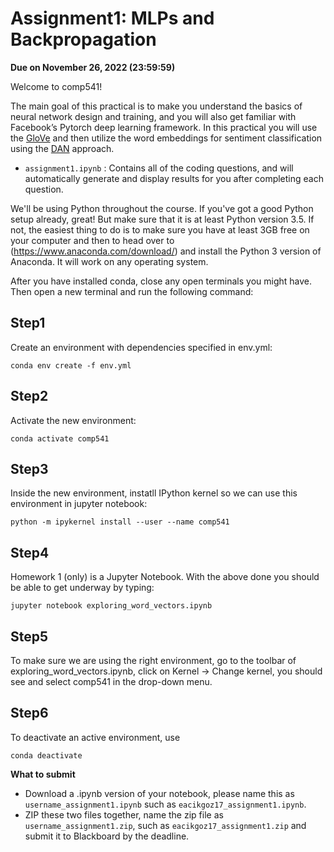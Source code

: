 # Assignment1: MLPs and Backpropagation
**Due on November 26, 2022 (23:59:59)**

Welcome to comp541!

The main goal of this practical is to make you understand the basics of neural network design and training, and you will also get familiar with Facebook’s Pytorch deep learning framework. In this practical you will use the [GloVe](https://nlp.stanford.edu/pubs/glove.pdf) and then utilize the word embeddings for sentiment classification using the [DAN](https://aclanthology.org/P15-1162.pdf) approach.

* `assignment1.ipynb` : Contains all of the coding questions, and will automatically generate and display results for you after completing each question.

We'll be using Python throughout the course. If you've got a good Python setup already, great! But make sure that it is at least Python version 3.5. If not, the easiest thing to do is to make sure you have at least 3GB free on your computer and then to head over to (https://www.anaconda.com/download/) and install the Python 3 version of Anaconda. It will work on any operating system.

After you have installed conda, close any open terminals you might have. Then open a new terminal and run the following command:

## Step1
Create an environment with dependencies specified in env.yml:
    
    conda env create -f env.yml

## Step2
Activate the new environment:
    
    conda activate comp541
    
## Step3
Inside the new environment, instatll IPython kernel so we can use this environment in jupyter notebook: 
    
    python -m ipykernel install --user --name comp541


## Step4
Homework 1 (only) is a Jupyter Notebook. With the above done you should be able to get underway by typing:

    jupyter notebook exploring_word_vectors.ipynb
    
## Step5
To make sure we are using the right environment, go to the toolbar of exploring_word_vectors.ipynb, click on Kernel -> Change kernel, you should see and select comp541 in the drop-down menu.

## Step6
To deactivate an active environment, use
    
    conda deactivate

**What to submit**

* Download a .ipynb version of your notebook, please name this as `username_assignment1.ipynb` such as `eacikgoz17_assignment1.ipynb`.
* ZIP these two files together, name the zip file as `username_assignment1.zip`, such as `eacikgoz17_assignment1.zip` and submit it to Blackboard by the deadline.
